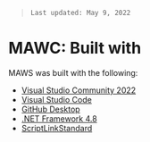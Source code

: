 >`Last updated: May 9, 2022`

# MAWC: Built with

MAWS was built with the following:

* [Visual Studio Community 2022](https://visualstudio.microsoft.com/vs/)
* [Visual Studio Code](https://code.visualstudio.com/?wt.mc_id=DX_841432)
* [GitHub Desktop](https://desktop.github.com/)
* [.NET Framework 4.8](https://dotnet.microsoft.com/download/dotnet-framework)
* [ScriptLinkStandard](https://rcskids.github.io/ScriptLinkStandard/api/scriptlinkstandard.objects/optionobject2015.html)